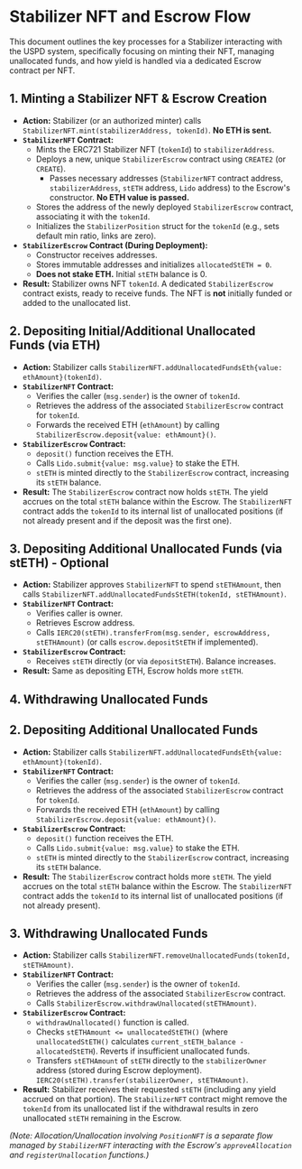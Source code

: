 # Stabilizer NFT and Escrow Flow

This document outlines the key processes for a Stabilizer interacting with the USPD system, specifically focusing on minting their NFT, managing unallocated funds, and how yield is handled via a dedicated Escrow contract per NFT.

## 1. Minting a Stabilizer NFT & Escrow Creation

*   **Action:** Stabilizer (or an authorized minter) calls `StabilizerNFT.mint(stabilizerAddress, tokenId)`. **No ETH is sent.**
*   **`StabilizerNFT` Contract:**
    *   Mints the ERC721 Stabilizer NFT (`tokenId`) to `stabilizerAddress`.
    *   Deploys a new, unique `StabilizerEscrow` contract using `CREATE2` (or `CREATE`).
        *   Passes necessary addresses (`StabilizerNFT` contract address, `stabilizerAddress`, `stETH` address, `Lido` address) to the Escrow's constructor. **No ETH value is passed.**
    *   Stores the address of the newly deployed `StabilizerEscrow` contract, associating it with the `tokenId`.
    *   Initializes the `StabilizerPosition` struct for the `tokenId` (e.g., sets default min ratio, links are zero).
*   **`StabilizerEscrow` Contract (During Deployment):**
    *   Constructor receives addresses.
    *   Stores immutable addresses and initializes `allocatedStETH = 0`.
    *   **Does not stake ETH.** Initial `stETH` balance is 0.
*   **Result:** Stabilizer owns NFT `tokenId`. A dedicated `StabilizerEscrow` contract exists, ready to receive funds. The NFT is **not** initially funded or added to the unallocated list.

## 2. Depositing Initial/Additional Unallocated Funds (via ETH)

*   **Action:** Stabilizer calls `StabilizerNFT.addUnallocatedFundsEth{value: ethAmount}(tokenId)`.
*   **`StabilizerNFT` Contract:**
    *   Verifies the caller (`msg.sender`) is the owner of `tokenId`.
    *   Retrieves the address of the associated `StabilizerEscrow` contract for `tokenId`.
    *   Forwards the received ETH (`ethAmount`) by calling `StabilizerEscrow.deposit{value: ethAmount}()`.
*   **`StabilizerEscrow` Contract:**
    *   `deposit()` function receives the ETH.
    *   Calls `Lido.submit{value: msg.value}` to stake the ETH.
    *   `stETH` is minted directly to the `StabilizerEscrow` contract, increasing its `stETH` balance.
*   **Result:** The `StabilizerEscrow` contract now holds `stETH`. The yield accrues on the total `stETH` balance within the Escrow. The `StabilizerNFT` contract adds the `tokenId` to its internal list of unallocated positions (if not already present and if the deposit was the first one).

## 3. Depositing Additional Unallocated Funds (via stETH) - Optional

*   **Action:** Stabilizer approves `StabilizerNFT` to spend `stETHAmount`, then calls `StabilizerNFT.addUnallocatedFundsStETH(tokenId, stETHAmount)`.
*   **`StabilizerNFT` Contract:**
    *   Verifies caller is owner.
    *   Retrieves Escrow address.
    *   Calls `IERC20(stETH).transferFrom(msg.sender, escrowAddress, stETHAmount)` (or calls `escrow.depositStETH` if implemented).
*   **`StabilizerEscrow` Contract:**
    *   Receives `stETH` directly (or via `depositStETH`). Balance increases.
*   **Result:** Same as depositing ETH, Escrow holds more `stETH`.

## 4. Withdrawing Unallocated Funds

## 2. Depositing Additional Unallocated Funds

*   **Action:** Stabilizer calls `StabilizerNFT.addUnallocatedFundsEth{value: ethAmount}(tokenId)`.
*   **`StabilizerNFT` Contract:**
    *   Verifies the caller (`msg.sender`) is the owner of `tokenId`.
    *   Retrieves the address of the associated `StabilizerEscrow` contract for `tokenId`.
    *   Forwards the received ETH (`ethAmount`) by calling `StabilizerEscrow.deposit{value: ethAmount}()`.
*   **`StabilizerEscrow` Contract:**
    *   `deposit()` function receives the ETH.
    *   Calls `Lido.submit{value: msg.value}` to stake the ETH.
    *   `stETH` is minted directly to the `StabilizerEscrow` contract, increasing its `stETH` balance.
*   **Result:** The `StabilizerEscrow` contract holds more `stETH`. The yield accrues on the total `stETH` balance within the Escrow. The `StabilizerNFT` contract adds the `tokenId` to its internal list of unallocated positions (if not already present).

## 3. Withdrawing Unallocated Funds

*   **Action:** Stabilizer calls `StabilizerNFT.removeUnallocatedFunds(tokenId, stETHAmount)`.
*   **`StabilizerNFT` Contract:**
    *   Verifies the caller (`msg.sender`) is the owner of `tokenId`.
    *   Retrieves the address of the associated `StabilizerEscrow` contract.
    *   Calls `StabilizerEscrow.withdrawUnallocated(stETHAmount)`.
*   **`StabilizerEscrow` Contract:**
    *   `withdrawUnallocated()` function is called.
    *   Checks `stETHAmount <= unallocatedStETH()` (where `unallocatedStETH()` calculates `current_stETH_balance - allocatedStETH`). Reverts if insufficient unallocated funds.
    *   Transfers `stETHAmount` of `stETH` directly to the `stabilizerOwner` address (stored during Escrow deployment). `IERC20(stETH).transfer(stabilizerOwner, stETHAmount)`.
*   **Result:** Stabilizer receives their requested `stETH` (including any yield accrued on that portion). The `StabilizerNFT` contract might remove the `tokenId` from its unallocated list if the withdrawal results in zero unallocated `stETH` remaining in the Escrow.

*(Note: Allocation/Unallocation involving `PositionNFT` is a separate flow managed by `StabilizerNFT` interacting with the Escrow's `approveAllocation` and `registerUnallocation` functions.)*
